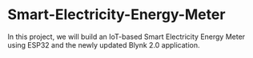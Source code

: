 # Smart-Electricity-Energy-Meter
In this project, we will build an IoT-based Smart Electricity Energy Meter using ESP32 and the newly updated Blynk 2.0 application.
